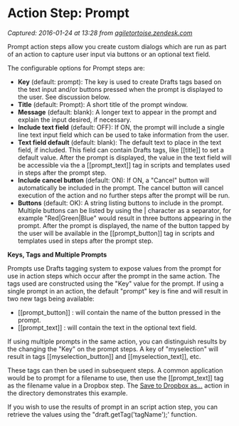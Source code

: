 # Action Step: Prompt

_Captured: 2016-01-24 at 13:28 from [agiletortoise.zendesk.com](https://agiletortoise.zendesk.com/hc/en-us/articles/204861807-Action-Step-Prompt)_

Prompt action steps allow you create custom dialogs which are run as part of an action to capture user input via buttons or an optional text field.

The configurable options for Prompt steps are:

  * **Key** (default: prompt): The key is used to create Drafts tags based on the text input and/or buttons pressed when the prompt is displayed to the user. See discussion below.
  * **Title** (default: Prompt): A short title of the prompt window.
  * **Message** (default: blank): A longer text to appear in the prompt and explain the input desired, if necessary.
  * **Include text field** (default: OFF): If ON, the prompt will include a single line text input field which can be used to take information from the user.
  * **Text field default** (default: blank): The default text to place in the text field, if included. This field can contain Drafts tags, like [[title]] to set a default value. After the prompt is displayed, the value in the text field will be accessible via the a [[prompt_text]] tag in scripts and templates used in steps after the prompt step. 
  * **Include cancel button** (default: ON): If ON, a "Cancel" button will automatically be included in the prompt. The cancel button will cancel execution of the action and no further steps after the prompt will be run.
  * **Buttons** (default: OK): A string listing buttons to include in the prompt. Multiple buttons can be listed by using the | character as a separator, for example "Red|Green|Blue" would result in three buttons appearing in the prompt. After the prompt is displayed, the name of the button tapped by the user will be available in the [[prompt_button]] tag in scripts and templates used in steps after the prompt step.

**Keys, Tags and Multiple Prompts**

Prompts use Drafts tagging system to expose values from the prompt for use in action steps which occur after the prompt in the same action. The tags used are constructed using the "Key" value for the prompt. If using a single prompt in an action, the default "prompt" key is fine and will result in two new tags being available:

  * [[prompt_button]] : will contain the name of the button pressed in the prompt.
  * [[prompt_text]] : will contain the text in the optional text field.

If using multiple prompts in the same action, you can distinguish results by the changing the "Key" on the prompt steps. A key of "myselection" will result in tags [[myselection_button]] and [[myselection_text]], etc.

These tags can then be used in subsequent steps. A common application would be to prompt for a filename to use, then use the [[prompt_text]] tag as the filename value in a Dropbox step. The [Save to Dropbox as...](http://drafts4-actions.agiletortoise.com/a/1Y3) action in the directory demonstrates this example.

If you wish to use the results of prompt in an script action step, you can retrieve the values using the "draft.getTag('tagName');' function.
